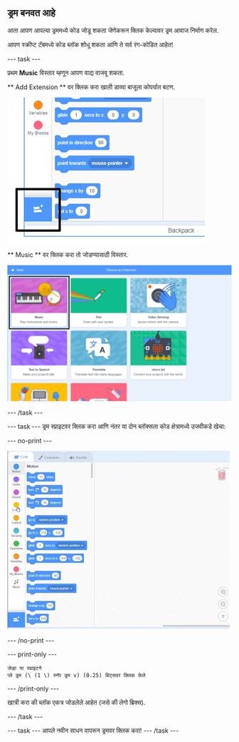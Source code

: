 ## ड्रम बनवत आहे

आता आपण आपल्या ड्रममध्ये कोड जोडू शकता जेणेकरून क्लिक केल्यावर ड्रम आवाज निर्माण करेल.

आपण स्क्रीप्ट टॅबमध्ये कोड ब्लॉक शोधू शकता आणि ते सर्व रंग-कोडित आहेत!

\--- task \---

प्रथम **Music** विस्तार म्हणून आपण वाद्य वाजवू शकता.

** Add Extension ** वर क्लिक करा खाली डाव्या बाजूला कोपर्यात बटण.

![हायलाइट केलेले विस्तार बटण जोडा](images/add-extension-annotated.png)

** Music ** वर क्लिक करा तो जोडण्यासाठी विस्तार.

![music extension highlighted](images/click-music-annotated.png)

\--- /task \---

\--- task \--- ड्रम स्प्राइटवर क्लिक करा आणि नंतर या दोन ब्लॉक्सला कोड क्षेत्रामध्ये उजवीकडे खेचा:

\--- no-print \---

![स्क्रीनशॉट](images/connect-block.gif)

\--- /no-print \---

\--- print-only \---

```blocks3
जेव्हा या स्प्राइटने
प्ले ड्रम (\ (1 \) स्नॅर ड्रम v) (0.25) बिट्सवर क्लिक केले
```

\--- /print-only \---

खात्री करा की ब्लॉक एकत्र जोडलेले आहेत (जसे की लेगो ब्रिक्स).

\--- /task \---

\--- task \--- आपले नवीन साधन वापरून ड्रमवर क्लिक करा! \--- /task \---